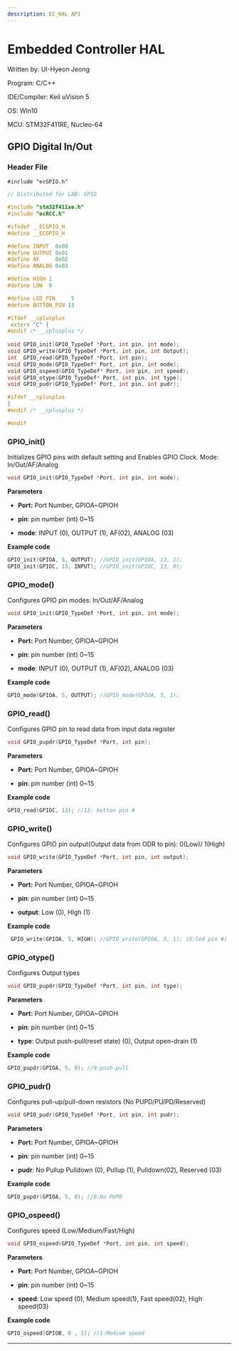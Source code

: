 ```yaml
---
description: EC_HAL API
---
```


# Embedded Controller HAL

Written by:  UI-Hyeon Jeong



Program: 		C/C++

IDE/Compiler: Keil uVision 5

OS: 					WIn10

MCU:  				STM32F411RE, Nucleo-64





## GPIO Digital In/Out 

### Header File

 `#include "ecGPIO.h"`



```c++
// Distributed for LAB: GPIO

#include "stm32f411xe.h"
#include "ecRCC.h"

#ifndef __ECGPIO_H
#define __ECGPIO_H

#define INPUT  0x00
#define OUTPUT 0x01
#define AF     0x02
#define ANALOG 0x03

#define HIGH 1
#define LOW  0

#define LED_PIN 	5
#define BUTTON_PIN 13

#ifdef __cplusplus
 extern "C" {
#endif /* __cplusplus */
	 
void GPIO_init(GPIO_TypeDef *Port, int pin, int mode);
void GPIO_write(GPIO_TypeDef *Port, int pin, int Output);
int  GPIO_read(GPIO_TypeDef *Port, int pin);
void GPIO_mode(GPIO_TypeDef* Port, int pin, int mode);
void GPIO_ospeed(GPIO_TypeDef* Port, int pin, int speed);
void GPIO_otype(GPIO_TypeDef* Port, int pin, int type);
void GPIO_pudr(GPIO_TypeDef* Port, int pin, int pudr);

#ifdef __cplusplus
}
#endif /* __cplusplus */

#endif


```




### GPIO_init\(\)

Initializes GPIO pins with default setting and Enables GPIO Clock. Mode: In/Out/AF/Analog

```c++
void GPIO_init(GPIO_TypeDef *Port, int pin, int mode);
```

**Parameters**

* **Port:**  Port Number,  GPIOA~GPIOH

* **pin**:  pin number (int) 0~15

* **mode**:   INPUT (0), OUTPUT (1),  AF(02), ANALOG (03)

  

**Example code**

```c++
GPIO_init(GPIOA, 5, OUTPUT); //GPIO_init(GPIOA, 13, 1);
GPIO_init(GPIOC, 13, INPUT); //GPIO_init(GPIOC, 13, 0);
```



### GPIO_mode\(\)

Configures  GPIO pin modes: In/Out/AF/Analog

```c++
void GPIO_init(GPIO_TypeDef *Port, int pin, int mode);
```

**Parameters**

* **Port:**  Port Number,  GPIOA~GPIOH

* **pin**:  pin number (int) 0~15

* **mode**:   INPUT (0), OUTPUT (1),  AF(02), ANALOG (03)

  

**Example code**

```c++
GPIO_mode(GPIOA, 5, OUTPUT); //GPIO_mode(GPIOA, 5, 1);
```



### GPIO_read\(\)

Configures  GPIO pin to read data from input data register

```c++
void GPIO_pupdr(GPIO_TypeDef *Port, int pin);
```

**Parameters**

* **Port:**  Port Number,  GPIOA~GPIOH

* **pin**:  pin number (int) 0~15

  

**Example code**

```c++
GPIO_read(GPIOC, 13); //13: button pin #
```





### GPIO_write\(\)

Configures  GPIO pin output(Output data from ODR to pin): 0(Low)/ 1(High)

```c++
void GPIO_write(GPIO_TypeDef *Port, int pin, int output);
```

**Parameters**

* **Port:**  Port Number,  GPIOA~GPIOH

* **pin**:  pin number (int) 0~15

* **output**:   Low (0), HIgh (1)

  

**Example code**

```c++
 GPIO_write(GPIOA, 5, HIGH); //GPIO_write(GPIOA, 5, 1); (5:led pin #)
```





### GPIO_otype\(\)

Configures Output types

```c++
void GPIO_pupdr(GPIO_TypeDef *Port, int pin, int type);
```

**Parameters**

* **Port:**  Port Number,  GPIOA~GPIOH

* **pin**:  pin number (int) 0~15

* **type**:   Output push-pull(reset state) (0),  Output open-drain (1)

  

**Example code**

```c++
GPIO_pupdr(GPIOA, 5, 0); //0:push-pull
```





### GPIO_pudr\(\)

Configures pull-up/pull-down resistors (No PUPD/PU/PD/Reserved)

```c++
void GPIO_pudr(GPIO_TypeDef *Port, int pin, int pudr);
```

**Parameters**

* **Port:**  Port Number,  GPIOA~GPIOH

* **pin**:  pin number (int) 0~15

* **pudr**:   No Pullup Pulldown (0),  Pullup (1),  Pulldown(02), Reserved (03)

  

**Example code**

```c++
GPIO_pupdr(GPIOA, 5, 0); //0:No PUPD
```





### GPIO_ospeed\(\)

Configures  speed (Low/Medium/Fast/High)

```c++
void GPIO_ospeed(GPIO_TypeDef *Port, int pin, int speed);
```

**Parameters**

* **Port:**  Port Number,  GPIOA~GPIOH

* **pin**:  pin number (int) 0~15

* **speed**:   Low speed (0), Medium speed(1),  Fast speed(02), High speed(03)

  

**Example code**

```c++
GPIO_ospeed(GPIOB, 6 , 1); //1:Medium speed
```







------



